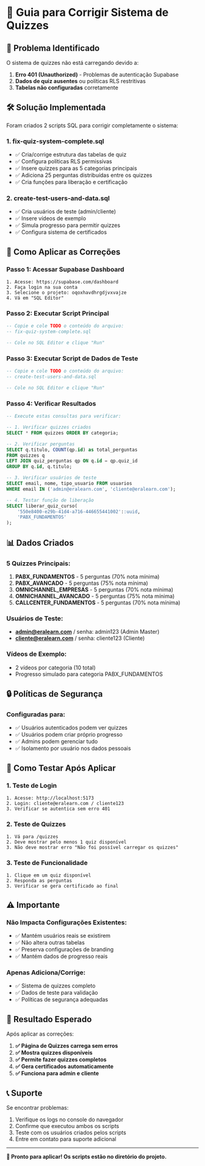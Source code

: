 # 🔧 Guia para Corrigir Sistema de Quizzes

## 🎯 **Problema Identificado**

O sistema de quizzes não está carregando devido a:
1. **Erro 401 (Unauthorized)** - Problemas de autenticação Supabase
2. **Dados de quiz ausentes** ou políticas RLS restritivas
3. **Tabelas não configuradas** corretamente

## 🛠️ **Solução Implementada**

Foram criados 2 scripts SQL para corrigir completamente o sistema:

### **1. fix-quiz-system-complete.sql**
- ✅ Cria/corrige estrutura das tabelas de quiz
- ✅ Configura políticas RLS permissivas
- ✅ Insere quizzes para as 5 categorias principais
- ✅ Adiciona 25 perguntas distribuídas entre os quizzes
- ✅ Cria funções para liberação e certificação

### **2. create-test-users-and-data.sql**
- ✅ Cria usuários de teste (admin/cliente)
- ✅ Insere vídeos de exemplo
- ✅ Simula progresso para permitir quizzes
- ✅ Configura sistema de certificados

## 🚀 **Como Aplicar as Correções**

### **Passo 1: Acessar Supabase Dashboard**
```
1. Acesse: https://supabase.com/dashboard
2. Faça login na sua conta
3. Selecione o projeto: oqoxhavdhrgdjvxvajze
4. Vá em "SQL Editor"
```

### **Passo 2: Executar Script Principal**
```sql
-- Copie e cole TODO o conteúdo do arquivo:
-- fix-quiz-system-complete.sql

-- Cole no SQL Editor e clique "Run"
```

### **Passo 3: Executar Script de Dados de Teste**
```sql
-- Copie e cole TODO o conteúdo do arquivo:
-- create-test-users-and-data.sql

-- Cole no SQL Editor e clique "Run"
```

### **Passo 4: Verificar Resultados**
```sql
-- Execute estas consultas para verificar:

-- 1. Verificar quizzes criados
SELECT * FROM quizzes ORDER BY categoria;

-- 2. Verificar perguntas
SELECT q.titulo, COUNT(qp.id) as total_perguntas
FROM quizzes q
LEFT JOIN quiz_perguntas qp ON q.id = qp.quiz_id
GROUP BY q.id, q.titulo;

-- 3. Verificar usuários de teste
SELECT email, nome, tipo_usuario FROM usuarios 
WHERE email IN ('admin@eralearn.com', 'cliente@eralearn.com');

-- 4. Testar função de liberação
SELECT liberar_quiz_curso(
    '550e8400-e29b-41d4-a716-446655441002'::uuid, 
    'PABX_FUNDAMENTOS'
);
```

## 📊 **Dados Criados**

### **5 Quizzes Principais:**
1. **PABX_FUNDAMENTOS** - 5 perguntas (70% nota mínima)
2. **PABX_AVANCADO** - 5 perguntas (75% nota mínima)
3. **OMNICHANNEL_EMPRESAS** - 5 perguntas (70% nota mínima)
4. **OMNICHANNEL_AVANCADO** - 5 perguntas (75% nota mínima)
5. **CALLCENTER_FUNDAMENTOS** - 5 perguntas (70% nota mínima)

### **Usuários de Teste:**
- **admin@eralearn.com** / senha: admin123 (Admin Master)
- **cliente@eralearn.com** / senha: cliente123 (Cliente)

### **Vídeos de Exemplo:**
- 2 vídeos por categoria (10 total)
- Progresso simulado para categoria PABX_FUNDAMENTOS

## 🔒 **Políticas de Segurança**

### **Configuradas para:**
- ✅ Usuários autenticados podem ver quizzes
- ✅ Usuários podem criar próprio progresso
- ✅ Admins podem gerenciar tudo
- ✅ Isolamento por usuário nos dados pessoais

## 🧪 **Como Testar Após Aplicar**

### **1. Teste de Login**
```
1. Acesse: http://localhost:5173
2. Login: cliente@eralearn.com / cliente123
3. Verificar se autentica sem erro 401
```

### **2. Teste de Quizzes**
```
1. Vá para /quizzes
2. Deve mostrar pelo menos 1 quiz disponível
3. Não deve mostrar erro "Não foi possível carregar os quizzes"
```

### **3. Teste de Funcionalidade**
```
1. Clique em um quiz disponível
2. Responda as perguntas
3. Verificar se gera certificado ao final
```

## ⚠️ **Importante**

### **Não Impacta Configurações Existentes:**
- ✅ Mantém usuários reais se existirem
- ✅ Não altera outras tabelas
- ✅ Preserva configurações de branding
- ✅ Mantém dados de progresso reais

### **Apenas Adiciona/Corrige:**
- ✅ Sistema de quizzes completo
- ✅ Dados de teste para validação
- ✅ Políticas de segurança adequadas

## 🎉 **Resultado Esperado**

Após aplicar as correções:

1. **✅ Página de Quizzes carrega sem erros**
2. **✅ Mostra quizzes disponíveis**
3. **✅ Permite fazer quizzes completos**
4. **✅ Gera certificados automaticamente**
5. **✅ Funciona para admin e cliente**

## 📞 **Suporte**

Se encontrar problemas:
1. Verifique os logs no console do navegador
2. Confirme que executou ambos os scripts
3. Teste com os usuários criados pelos scripts
4. Entre em contato para suporte adicional

---

**🚀 Pronto para aplicar! Os scripts estão no diretório do projeto.**





























